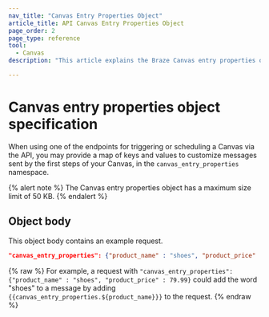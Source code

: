 ```yaml
---
nav_title: "Canvas Entry Properties Object"
article_title: API Canvas Entry Properties Object
page_order: 2
page_type: reference
tool:
  - Canvas
description: "This article explains the Braze Canvas entry properties object."

---
```


# Canvas entry properties object specification

When using one of the endpoints for triggering or scheduling a Canvas via the API, you may provide a map of keys and values to customize messages sent by the first steps of your Canvas, in the `canvas_entry_properties` namespace.

{% alert note %}
The Canvas entry properties object has a maximum size limit of 50 KB. 
{% endalert %}

## Object body

This object body contains an example request.

```json
"canvas_entry_properties": {"product_name" : "shoes", "product_price" : 79.99}
```

{% raw %}
For example, a request with `"canvas_entry_properties": {"product_name" : "shoes", "product_price" : 79.99}` could add the word "shoes" to a message by adding ```{{canvas_entry_properties.${product_name}}}``` to the request.
{% endraw %}
